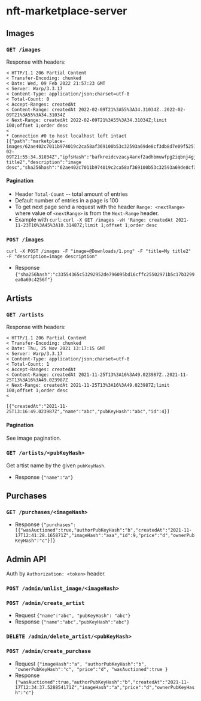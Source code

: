 # nft-marketplace-server
## Images
### `GET /images` 
Response with headers:
```
< HTTP/1.1 206 Partial Content
< Transfer-Encoding: chunked
< Date: Wed, 09 Feb 2022 21:57:23 GMT
< Server: Warp/3.3.17
< Content-Type: application/json;charset=utf-8
< Total-Count: 0
< Accept-Ranges: createdAt
< Content-Range: createdAt 2022-02-09T21%3A55%3A34.31034Z..2022-02-09T21%3A55%3A34.31034Z
< Next-Range: createdAt 2022-02-09T21%3A55%3A34.31034Z;limit 100;offset 1;order desc
<
* Connection #0 to host localhost left intact
[{"path":"marketplace-images/62ae402c7011b974019c2ca58af369100b53c32593a69de8cf3db8d7e09f5251_1.png","createdAt":"2022-02-09T21:55:34.31034Z","ipfsHash":"bafkreidcvzacy4arxf2adhbmuwfpg2iqbnj4gjmtu2o6rtz5xdl6bh2ske","id":54005,"title":"My title2","description":"image desc","sha256hash":"62ae402c7011b974019c2ca58af369100b53c32593a69de8cf3db8d7e09f5251"}]
```
#### Pagination
* Header `Total-Count` -- total amount of entries
* Default number of entries in a page is 100
* To get next page send a request with the header `Range: <nextRange>` where value of `<nextRange>` is from the `Next-Range` header.
* Example with `curl`:
```curl -X GET /images -vH 'Range: createdAt 2021-11-23T10%3A45%3A10.31487Z;limit 1;offset 1;order desc```


### `POST /images`
```curl -X POST /images -F "image=@Downloads/1.png" -F "title=My title2" -F "description=image description"```
* Response
 ```{"sha256hash":"c33554365c53292952de796095bd16cffc25502971b5c17b3299ea0a69c4256f"}```

## Artists
### `GET /artists`
Response with headers:
```
< HTTP/1.1 206 Partial Content
< Transfer-Encoding: chunked
< Date: Thu, 25 Nov 2021 13:17:15 GMT
< Server: Warp/3.3.17
< Content-Type: application/json;charset=utf-8
< Total-Count: 1
< Accept-Ranges: createdAt
< Content-Range: createdAt 2021-11-25T13%3A16%3A49.023987Z..2021-11-25T13%3A16%3A49.023987Z
< Next-Range: createdAt 2021-11-25T13%3A16%3A49.023987Z;limit 100;offset 1;order desc
<

[{"createdAt":"2021-11-25T13:16:49.023987Z","name":"abc","pubKeyHash":"abc","id":4}]
```

#### Pagination
See image pagination.

### `GET /artists/<pubKeyHash>`
Get artist name by the given `pubKeyHash`.
* Response ```{"name":"a"}```

## Purchases
### `GET /purchases/<imageHash>`
* Response ```{"purchases":[{"wasAuctioned":true,"authorPubKeyHash":"b","createdAt":"2021-11-17T12:41:28.165871Z","imageHash":"aaa","id":9,"price":"d","ownerPubKeyHash":"c"}]}```

## Admin API
Auth by `Authorization: <token>` header.

### `POST /admin/unlist_image/<imageHash>`

### `POST /admin/create_artist`
* Request ```{"name":"abc", "pubKeyHash": "abc"}```
* Response ```{"name":"abc","pubKeyHash":"abc"}```

### `DELETE /admin/delete_artist/<pubKeyHash>`

### `POST /admin/create_purchase`
* Request 
```{"imageHash":"a", "authorPubKeyHash":"b", "ownerPubKeyHash":"c", "price":"d", "wasAuctioned":true }```
* Response ```{"wasAuctioned":true,"authorPubKeyHash":"b","createdAt":"2021-11-17T12:34:37.528854171Z","imageHash":"a","price":"d","ownerPubKeyHash":"c"}```
